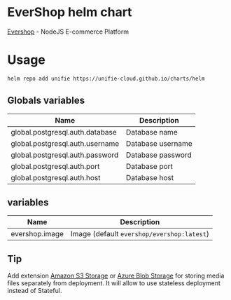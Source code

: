 # EverShop helm chart

[Evershop](https://evershop.io) - NodeJS E-commerce Platform

# Usage

```bash
helm repo add unifie https://unifie-cloud.github.io/charts/helm
```

## Globals variables

| Name                            | Description       |
| ------------------------------- | ----------------- |
| global.postgresql.auth.database | Database name     |
| global.postgresql.auth.username | Database username |
| global.postgresql.auth.password | Database password |
| global.postgresql.auth.port     | Database port     |
| global.postgresql.auth.host     | Database host     |

## variables

| Name           | Description                                |
| -------------- | ------------------------------------------ |
| evershop.image | Image (default `evershop/evershop:latest`) |

## Tip

Add extension [Amazon S3 Storage](https://evershop.io/extensions) or [Azure Blob Storage](https://evershop.io/extensions) for storing media files separately from deployment.
It will allow to use stateless deployment instead of Stateful.
